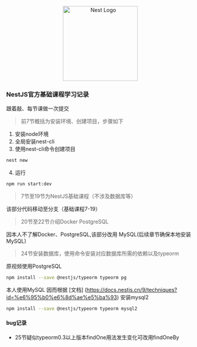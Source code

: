 <p align="center">
  <a href="http://nestjs.com/" target="blank"><img src="https://nestjs.com/img/logo-small.svg" width="200" alt="Nest Logo" /></a>
</p>

###  NestJS官方基础课程学习记录
跟着敲、每节课做一次提交
> 前7节概括为安装环境、创建项目，步骤如下


1. 安装node环境
2. 全局安装nest-cli
3. 使用nest-cli命令创建项目

```bash
nest new
```
4. 运行
```bash
npm run start:dev
```

> 7节至19节为NestJS基础课程（不涉及数据库等）

该部分代码移动至分支（基础课程7-19）

> 20节至22节介绍Docker PostgreSQL

因本人不了解Docker、PostgreSQL,该部分改用 MySQL(后续章节确保本地安装MySQL)

> 24节安装数据库，使用命令安装对应数据库所需的依赖以及typeorm

原视频使用PostgreSQL
```bash
npm install --save @nestjs/typeorm typeorm pg
```

本人使用MySQL 因而根据 [文档] (https://docs.nestjs.cn/9/techniques?id=%e6%95%b0%e6%8d%ae%e5%ba%93) 安装mysql2
```bash
npm install --save @nestjs/typeorm typeorm mysql2
```
#### bug记录
- 25节疑似typeorm0.3以上版本findOne用法发生变化可改用findOneBy

